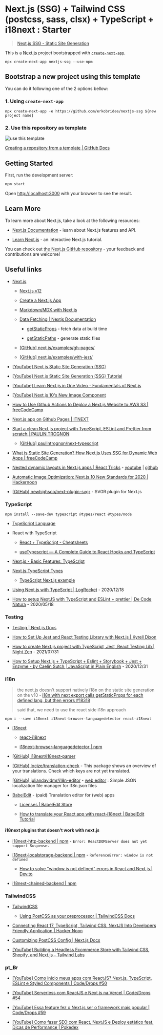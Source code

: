# Next.js (SSG) + Tailwind CSS (postcss, sass, clsx) + TypeScript + i18next : Starter

> [Next.js SSG - Static Site Generation](https://nextjs.org/docs/basic-features/pages#static-generation-recommended)

This is a [Next.js](https://nextjs.org/) project bootstrapped with [`create-next-app`](https://github.com/vercel/next.js/tree/canary/packages/create-next-app).

`npx create-next-app nextjs-ssg --use-npm`

## Bootstrap a new project using this template

You can do it following one of the 2 options bellow:

### 1. Using `create-next-app`

```
npx create-next-app -e https://github.com/erkobridee/nextjs-ssg ${new project name}
```

### 2. Use this repository as template

![use this template](https://docs.github.com/assets/images/help/repository/use-this-template-button.png)

[Creating a repository from a template | GitHub Docs](https://docs.github.com/en/repositories/creating-and-managing-repositories/creating-a-repository-from-a-template)

## Getting Started

First, run the development server:

```bash
npm start
```

Open [http://localhost:3000](http://localhost:3000) with your browser to see the result.

## Learn More

To learn more about Next.js, take a look at the following resources:

- [Next.js Documentation](https://nextjs.org/docs) - learn about Next.js features and API.

- [Learn Next.js](https://nextjs.org/learn) - an interactive Next.js tutorial.

You can check out [the Next.js GitHub repository](https://github.com/vercel/next.js/) - your feedback and contributions are welcome!

## Useful links

- [Next.js](https://nextjs.org/)

  - [Next.js v12](https://nextjs.org/blog/next-12)

  - [Create a Next.js App](https://nextjs.org/learn/basics/create-nextjs-app)

  - [Markdown/MDX with Next.js](https://nextjs.org/blog/markdown)

  - [Data Fetching | Nextjs Documentation](https://nextjs.org/docs/basic-features/data-fetching)

    - [getStaticProps](https://nextjs.org/docs/basic-features/data-fetching#getstaticprops-static-generation) - fetch data at build time

    - [getStaticPaths](https://nextjs.org/docs/basic-features/data-fetching#getstaticpaths-static-generation) - generate static files

  - [[GitHub] next.js/examples/gh-pages/](https://github.com/vercel/next.js/tree/master/examples/gh-pages)

  - [[GitHub] next.js/examples/with-jest/](https://github.com/vercel/next.js/tree/master/examples/with-jest)

- [[YouTube] Next.js Static Site Generation (SSG)](https://www.youtube.com/watch?v=_W-tcVzu-Ms)

- [[YouTube] Next.js Static Site Generation (SSG) Tutorial](https://www.youtube.com/watch?v=pY0vWYLDDco)

- [[YouTube] Learn Next.js in One Video - Fundamentals of Next.js](https://www.youtube.com/watch?v=tt3PUvhOVzo)

- [[YouTube] Next.js 10's New Image Component](https://www.youtube.com/watch?v=ckH6RHjy-5U)

- [How to Use Github Actions to Deploy a Next.js Website to AWS S3 | freeCodeCamp](https://www.freecodecamp.org/news/how-to-use-github-actions-to-deploy-a-next-js-website-to-aws-s3/)

- [Next.js app on Github Pages | ITNEXT](https://itnext.io/next-js-app-on-github-pages-768020f2b65e)

- [Start a clean Next.js project with TypeScript, ESLint and Prettier from scratch | PAULIN TROGNON](https://paulintrognon.fr/blog/typescript-prettier-eslint-next-js)

  - [[GitHub] paulintrognon/next-typescript](https://github.com/paulintrognon/next-typescript)

- [What is Static Site Generation? How Next.js Uses SSG for Dynamic Web Apps | freeCodeCamp](https://www.freecodecamp.org/news/static-site-generation-with-nextjs/)

- [Nested dynamic layouts in Next.js apps | React Tricks](https://reacttricks.com/nested-dynamic-layouts-in-next-apps/) - [youtube](https://www.youtube.com/watch?v=69-mnojSa0M) | [github](https://github.com/kheruc/rt-nested-layouts)

- [Automatic Image Optimization: Next.js 10 New Standards for 2020 | Hackernoon](https://hackernoon.com/automatic-image-optimization-nextjs-10-new-standards-for-2020-dc1h3zlf)

- [[GitHub] newhighsco/next-plugin-svgr](https://github.com/newhighsco/next-plugin-svgr) - SVGR plugin for Next.js

### TypeScript

`npm install --save-dev typescript @types/react @types/node`

- [TypeScript Language](https://www.typescriptlang.org/)

- React with TypeScript

  - [React + TypeScript - Cheatsheets](https://github.com/typescript-cheatsheets/react)

  - [useTypescript — A Complete Guide to React Hooks and TypeScript](https://levelup.gitconnected.com/usetypescript-a-complete-guide-to-react-hooks-and-typescript-db1858d1fb9c)

- [Next.js - Basic Features: TypeScript](https://nextjs.org/docs/basic-features/typescript)

- [Next.js TypeScript Types](https://nextjs.org/learn/excel/typescript/nextjs-types)

  - [TypeScript Next.js example](https://github.com/vercel/next.js/tree/canary/examples/with-typescript)

- [Using Next.js with TypeScript | LogRocket](https://blog.logrocket.com/using-next-js-with-typescript/) - 2020/12/18

- [How to setup NextJS with TypeScript and ESLint + prettier | De Code Natura](https://decodenatura.com/how-to-set-up-nextjs-typescript-eslint-prettier/) - 2020/05/18

### Testing

- [Testing | Next.js Docs](https://nextjs.org/docs/testing)

- [How to Set Up Jest and React Testing Library with Next.js | Kyrell Dixon](https://www.kyrelldixon.com/blog/setup-jest-and-react-testing-library-with-nextjs)

- [How to create Next.js project with TypeScript, Jest, React Testing Lib | Night Zen](https://nightzen.dev/how-to-create-a-nextjs-project-with-typescript-jest-react-testing-library-and-test-renderer) - 2021/07/31

- [How to Setup Next.js + TypeScript + Eslint + Storybook + Jest + Enzyme - by Caelin Sutch | JavaScript in Plain English](https://javascript.plainenglish.io/how-to-setup-next-js-typescript-eslint-storybook-jest-enzyme-610451591df0) - 2020/12/31

### i18n

> the next.js doesn't support natively i18n on the static site generation on the v10 - [i18n with next export calls getStaticProps for each defined lang, but then errors
> #18318](https://github.com/vercel/next.js/issues/18318#issuecomment-723984723)
>
> said that, we need to use the react side i18n approach

`npm i --save i18next i18next-browser-languagedetector react-i18next`

- [i18next](https://www.i18next.com/)

  - [react-i18next](https://react.i18next.com/)

  - [i18next-browser-languagedetector | npm](https://www.npmjs.com/package/i18next-browser-languagedetector)

- [[GitHub] i18next/i18next-parser](https://github.com/i18next/i18next-parser)

- [[GitHub] locize/translation-check](https://github.com/locize/translation-check) - This package shows an overview of your translations. Check which keys are not yet translated.

- [[GitHub] juliandavidmr/i18n-editor](https://github.com/juliandavidmr/i18n-editor) - [web editor](https://juliandavidmr.github.io/i18n-editor/dist/) : Simple JSON localization file manager for i18n json files

- [BabelEdit](https://www.codeandweb.com/babeledit) - (paid) Translation editor for (web) apps

  - [Licenses | BabelEdit Store](https://www.codeandweb.com/store/babeledit-single)

  - [How to translate your React app with react-i18next | BabelEdit Tutorial](https://www.codeandweb.com/babeledit/tutorials/how-to-translate-your-react-app-with-react-i18next)

#### i18next plugins that doesn't work with next.js

- [i18next-http-backend | npm](https://www.npmjs.com/package/i18next-http-backend) - `Error: ReactDOMServer does not yet support Suspense.`

- [i18next-localstorage-backend | npm](https://www.npmjs.com/package/i18next-localstorage-backend) - `ReferenceError: window is not defined`

  - [How to solve "window is not defined" errors in React and Next.js | Dev.to](https://dev.to/vvo/how-to-solve-window-is-not-defined-errors-in-react-and-next-js-5f97)

- [i18next-chained-backend | npm](https://www.npmjs.com/package/i18next-chained-backend)

### TailwindCSS

- [TailwindCSS](https://tailwindcss.com/)

  - [Using PostCSS as your preprocessor | TailwindCSS Docs](https://tailwindcss.com/docs/using-with-preprocessors#using-post-css-as-your-preprocessor)

- [Connecting React 17, TypeScript, Tailwind CSS, NextJS Into Developers Friendly Application | Hacker Noon](https://hackernoon.com/connecting-react-17-typescript-tailwind-css-nextjs-into-developers-friendly-application-cj283wpv)

- [Customizing PostCSS Config | Next.js Docs](https://nextjs.org/docs/advanced-features/customizing-postcss-config)

- [[YouTube] Building a Headless Ecommerce Store with Tailwind CSS, Shopify, and Next.js - Tailwind Labs](https://www.youtube.com/watch?v=xNMYz74zNHM)

### pt_Br

- [[YouTube] Como inicio meus apps com ReactJS? Next.js, TypeScript, ESLint e Styled Components | Code/Drops #50](https://www.youtube.com/watch?v=1nVUfZg2dSA)

- [[YouTube] Serverless com ReactJS e Next.js na Vercel | Code/Drops #54](https://www.youtube.com/watch?v=Cz55Jmhfw84)

- [[YouTube] Essa feature fez o Next.js ser o framework mais popular | Code/Drops #59](https://www.youtube.com/watch?v=u1kCtkVR7cE)

- [[YouTube] Como fazer SEO com React, NextJS e Deploy estático feat. Dicas de Performance | Pokedex](https://www.youtube.com/watch?v=c8mVlakBESE)
